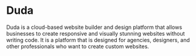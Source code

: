 # Duda

Duda is a cloud-based website builder and design platform that allows businesses to create responsive and visually stunning websites without writing code. It is a platform that is designed for agencies, designers, and other professionals who want to create custom websites.
